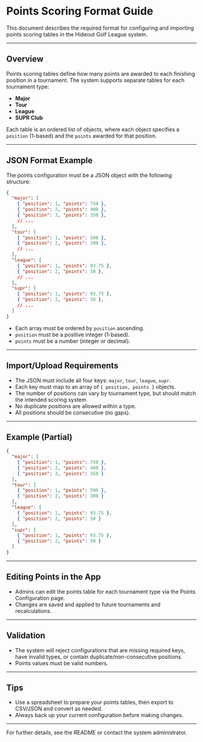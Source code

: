 # Points Scoring Format Guide

This document describes the required format for configuring and importing points scoring tables in the Hideout Golf League system.

---

## Overview
Points scoring tables define how many points are awarded to each finishing position in a tournament. The system supports separate tables for each tournament type:
- **Major**
- **Tour**
- **League**
- **SUPR Club**

Each table is an ordered list of objects, where each object specifies a `position` (1-based) and the `points` awarded for that position.

---

## JSON Format Example
The points configuration must be a JSON object with the following structure:

```json
{
  "major": [
    { "position": 1, "points": 750 },
    { "position": 2, "points": 400 },
    { "position": 3, "points": 350 },
    // ...
  ],
  "tour": [
    { "position": 1, "points": 500 },
    { "position": 2, "points": 300 },
    // ...
  ],
  "league": [
    { "position": 1, "points": 93.75 },
    { "position": 2, "points": 50 },
    // ...
  ],
  "supr": [
    { "position": 1, "points": 93.75 },
    { "position": 2, "points": 50 },
    // ...
  ]
}
```

- Each array must be ordered by `position` ascending.
- `position` must be a positive integer (1-based).
- `points` must be a number (integer or decimal).

---

## Import/Upload Requirements
- The JSON must include all four keys: `major`, `tour`, `league`, `supr`.
- Each key must map to an array of `{ position, points }` objects.
- The number of positions can vary by tournament type, but should match the intended scoring system.
- No duplicate positions are allowed within a type.
- All positions should be consecutive (no gaps).

---

## Example (Partial)
```json
{
  "major": [
    { "position": 1, "points": 750 },
    { "position": 2, "points": 400 },
    { "position": 3, "points": 350 }
  ],
  "tour": [
    { "position": 1, "points": 500 },
    { "position": 2, "points": 300 }
  ],
  "league": [
    { "position": 1, "points": 93.75 },
    { "position": 2, "points": 50 }
  ],
  "supr": [
    { "position": 1, "points": 93.75 },
    { "position": 2, "points": 50 }
  ]
}
```

---

## Editing Points in the App
- Admins can edit the points table for each tournament type via the Points Configuration page.
- Changes are saved and applied to future tournaments and recalculations.

---

## Validation
- The system will reject configurations that are missing required keys, have invalid types, or contain duplicate/non-consecutive positions.
- Points values must be valid numbers.

---

## Tips
- Use a spreadsheet to prepare your points tables, then export to CSV/JSON and convert as needed.
- Always back up your current configuration before making changes.

---

For further details, see the README or contact the system administrator.
